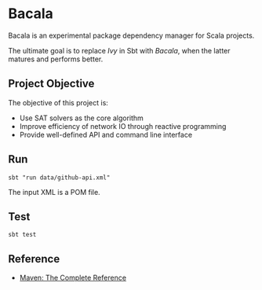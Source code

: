 # Bacala

Bacala is an experimental package dependency manager for Scala projects.

The ultimate goal is to replace *Ivy* in Sbt with *Bacala*, when the latter matures and performs better.

## Project Objective

The objective of this project is:

- Use SAT solvers as the core algorithm
- Improve efficiency of network IO through reactive programming
- Provide well-defined API and command line interface

## Run

`sbt "run data/github-api.xml"`

The input XML is a POM file.

## Test

`sbt test`

## Reference

- [Maven: The Complete Reference](http://books.sonatype.com/mvnref-book/reference/index.html)